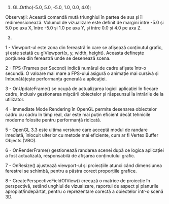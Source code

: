 1. GL.Ortho(-5.0, 5.0, -5.0, 1.0, 0.0, 4.0);

Observații: Această comandă mută triunghiul în partea de sus și îl redimensionează. Volumul de vizualizare este definit de margini între -5.0 și 5.0 pe axa X, între -5.0 și 1.0 pe axa Y, și între 0.0 și 4.0 pe axa Z.


3.

1 - Viewport-ul este zona din fereastră în care se afișează conținutul grafic, și este setată cu glViewport(x, y, width, height). Aceasta definește porțiunea din fereastră unde se desenează scena.

2 - FPS (Frames per Second) indică numărul de cadre afișate într-o secundă. O valoare mai mare a FPS-ului asigură o animație mai cursivă și îmbunătățește performanța generală a aplicației.

3 - OnUpdateFrame() se ocupă de actualizarea logicii aplicației în fiecare cadru, inclusiv gestionarea mișcării obiectelor și răspsunsul la intrările de la utilizator.

4 - Immediate Mode Rendering în OpenGL permite desenarea obiectelor cadru cu cadru în timp real, dar este mai puțin eficient decât tehnicile moderne folosite pentru performanță ridicată.

5 - OpenGL 3.3 este ultima versiune care acceptă modul de randare imediată, înlocuit ulterior cu metode mai eficiente, cum ar fi Vertex Buffer Objects (VBO).

6 - OnRenderFrame() gestionează randarea scenei după ce logica aplicației a fost actualizată, responsabilă de afișarea conținutului grafic.

7 - OnResize() ajustează viewport-ul și proiecțiile atunci când dimensiunea ferestrei se schimbă, pentru a păstra corect proporțiile grafice.

8 - CreatePerspectiveFieldOfView() creează o matrice de proiecție în perspectivă, setând unghiul de vizualizare, raportul de aspect și planurile apropiat/îndepărtat, pentru o reprezentare corectă a obiectelor într-o scenă 3D.
